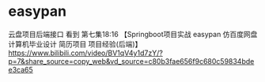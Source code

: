 # easypan
云盘项目后端接口
看到 第七集18:16 【Springboot项目实战 easypan 仿百度网盘 计算机毕业设计 简历项目 项目经验(后端)】 https://www.bilibili.com/video/BV1qV4y1d7zY/?p=7&share_source=copy_web&vd_source=c80b3fae656f9c680c59834bdee3ca65
